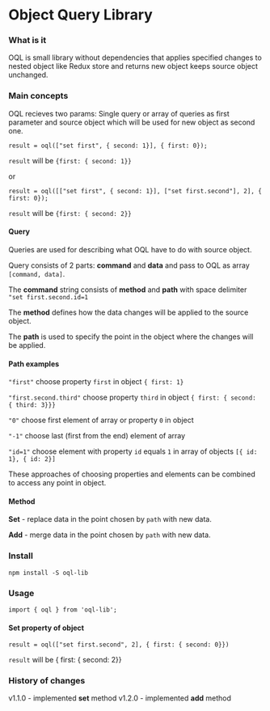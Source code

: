 # Object Query Library

### What is it
OQL is small library without dependencies that applies specified changes to nested object like Redux store and returns new object keeps source object unchanged.

### Main concepts
OQL recieves two params: Single query or array of queries as first parameter and source object which will be used for new object as second one.

`result = oql(["set first", { second: 1}], { first: 0});`

`result` will be `{first: { second: 1}}`

or

`result = oql([["set first", { second: 1}], ["set first.second"], 2], { first: 0});`

`result` will be `{first: { second: 2}}`

#### Query
Queries are used for describing what OQL have to do with source object.

Query consists of 2 parts: **command** and **data** and pass to OQL as array `[command, data]`.

The **command** string consists of **method** and **path** with space delimiter `"set first.second.id=1`

The **method** defines how the data changes will be applied to the source object.

The **path** is used to specify the point in the object where the changes will be applied.

#### Path examples
`"first"` choose property `first` in object `{ first: 1}`

`"first.second.third"` choose property `third` in object `{ first: { second: { third: 3}}}`

`"0"` choose first element of array or property `0` in object

`"-1"` choose last (first from the end) element of array

`"id=1"` choose element with property `id` equals `1` in array of objects `[{ id: 1}, { id: 2}]`

These approaches of choosing properties and elements can be combined to access any point in object.

#### Method

**Set** - replace data in the point chosen by `path` with new data.

**Add** - merge data in the point chosen by `path` with new data.

### Install
`npm install -S oql-lib`

### Usage
`import { oql } from 'oql-lib';`

#### Set property of object

`result = oql(["set first.second", 2], { first: { second: 0}})`

`result` will be { first: { second: 2}}

### History of changes

v1.1.0 - implemented **set** method
v1.2.0 - implemented **add** method
